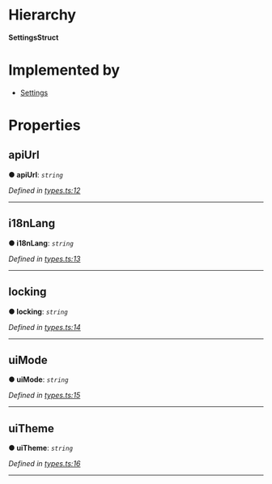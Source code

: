 

# Hierarchy

**SettingsStruct**

# Implemented by

* [Settings](../classes/_settings_.settings.md)

# Properties

<a id="apiurl"></a>

##  apiUrl

**● apiUrl**: *`string`*

*Defined in [types.ts:12](https://github.com/polkadot-js/ui/blob/72f5614/packages/ui-settings/src/types.ts#L12)*

___
<a id="i18nlang"></a>

##  i18nLang

**● i18nLang**: *`string`*

*Defined in [types.ts:13](https://github.com/polkadot-js/ui/blob/72f5614/packages/ui-settings/src/types.ts#L13)*

___
<a id="locking"></a>

##  locking

**● locking**: *`string`*

*Defined in [types.ts:14](https://github.com/polkadot-js/ui/blob/72f5614/packages/ui-settings/src/types.ts#L14)*

___
<a id="uimode"></a>

##  uiMode

**● uiMode**: *`string`*

*Defined in [types.ts:15](https://github.com/polkadot-js/ui/blob/72f5614/packages/ui-settings/src/types.ts#L15)*

___
<a id="uitheme"></a>

##  uiTheme

**● uiTheme**: *`string`*

*Defined in [types.ts:16](https://github.com/polkadot-js/ui/blob/72f5614/packages/ui-settings/src/types.ts#L16)*

___

